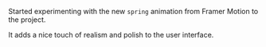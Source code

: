 Started experimenting with the new `spring` animation from Framer Motion to the project.

It adds a nice touch of realism and polish to the user interface.